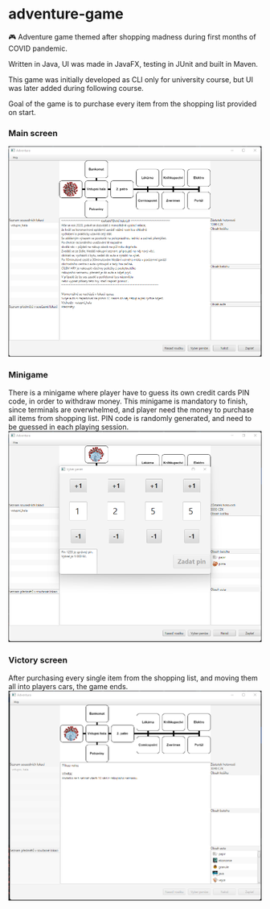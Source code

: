 # adventure-game
:video_game: Adventure game themed after shopping madness during first months of COVID pandemic.

Written in Java, UI was made in JavaFX, testing in JUnit and built in Maven.

This game was initially developed as CLI only for university course, but UI was later added during following course.

Goal of the game is to purchase every item from the shopping list provided on start.

### Main screen
![Adventure games main screen](adventure-game_main_screen.png)

### Minigame
There is a minigame where player have to guess its own credit cards PIN code, in order to withdraw money.
This minigame is mandatory to finish, since terminals are overwhelmed, and player need the money to purchase all items from shopping list.
PIN code is randomly generated, and need to be guessed in each playing session.
![Minigame](adventure-game_minigame.png)

### Victory screen
After purchasing every single item from the shopping list, and moving them all into players cars, the game ends.
![Victory screen](adventure-game_victory_screen.png)

